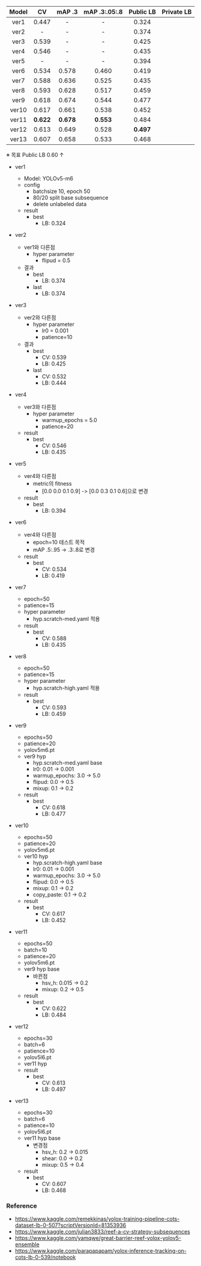 | Model |    CV     |  mAP .3   | mAP .3:.05:.8 | Public LB | Private LB |
| :---: | :-------: | :-------: | :-----------: | :-------: | :--------: |
| ver1  |   0.447   |     -     |       -       |   0.324   |            |
| ver2  |     -     |     -     |       -       |   0.374   |            |
| ver3  |   0.539   |     -     |       -       |   0.425   |            |
| ver4  |   0.546   |     -     |       -       |   0.435   |            |
| ver5  |     -     |     -     |       -       |   0.394   |            |
| ver6  |   0.534   |   0.578   |     0.460     |   0.419   |            |
| ver7  |   0.588   |   0.636   |     0.525     |   0.435   |            |
| ver8  |   0.593   |   0.628   |     0.517     |   0.459   |            |
| ver9  |   0.618   |   0.674   |     0.544     |   0.477   |            |
| ver10 |   0.617   |   0.661   |     0.538     |   0.452   |            |
| ver11 | **0.622** | **0.678** |   **0.553**   |   0.484   |            |
| ver12 |   0.613   |   0.649   |     0.528     | **0.497** |            |
| ver13 |   0.607   |   0.658   |     0.533     |   0.468   |            |

※ 목표 Public LB 0.60 ↑



* ver1
  * Model: YOLOv5-m6
  * config
    * batchsize 10, epoch 50
    * 80/20 split base subsequence
    * delete unlabeled data
  * result
    * best
      * LB: 0.324



* ver2
  * ver1와 다른점
    * hyper parameter
      * flipud = 0.5
  * 결과
    * best
      * LB: 0.374
    * last
      * LB: 0.374



* ver3
  * ver2와 다른점
    * hyper parameter
      * lr0 = 0.001
      * patience=10
  * 결과
    * best
      * CV: 0.539
      * LB: 0.425
    * last
      * CV: 0.532
      * LB: 0.444



* ver4
  * ver3와 다른점
    * hyper parameter
      * warmup_epochs = 5.0
      * patience=20
  * result
    * best
      * CV: 0.546
      * LB: 0.435



* ver5
  * ver4와 다른점
    * metric의 fitness
      * [0.0 0.0 0.1 0.9] -> [0.0 0.3 0.1 0.6]으로 변경
  * result
    * best
      * LB: 0.394



* ver6
  * ver4와 다른점
    * epoch=10 테스트 목적
    * mAP .5:.95 -> .3:.8로 변경
  * result
    * best
      * CV: 0.534
      * LB: 0.419



* ver7
  * epoch=50
  * patience=15
  * hyper parameter
    * hyp.scratch-med.yaml 적용
  * result
    * best
      * CV: 0.588
      * LB: 0.435



* ver8
  * epoch=50
  * patience=15
  * hyper parameter
    * hyp.scratch-high.yaml 적용
  * result
    * best
      * CV: 0.593
      * LB: 0.459



* ver9
  * epochs=50
  * patience=20
  * yolov5m6.pt
  * ver9 hyp
    * hyp.scratch-med.yaml base
    * lr0: 0.01 -> 0.001
    * warmup_epochs: 3.0 -> 5.0
    * flipud: 0.0 -> 0.5
    * mixup: 0.1 -> 0.2
  * result
    * best
      * CV: 0.618
      * LB: 0.477



* ver10
  * epochs=50
  * patience=20
  * yolov5m6.pt
  * ver10 hyp
    * hyp.scratch-high.yaml base
    * lr0: 0.01 -> 0.001
    * warmup_epochs: 3.0 -> 5.0
    * flipud: 0.0 -> 0.5
    * mixup: 0.1 -> 0.2
    * copy_paste: 0.1 -> 0.2
  * result
    * best
      * CV: 0.617
      * LB: 0.452



* ver11
  * epochs=50
  * batch=10
  * patience=20
  * yolov5m6.pt
  * ver9 hyp base
    * 바뀐점
      * hsv_h: 0.015 -> 0.2
      * mixup: 0.2 -> 0.5
  * result
    * best
      * CV: 0.622
      * LB: 0.484



* ver12
  * epochs=30
  * batch=6
  * patience=10
  * yolov5l6.pt
  * ver11 hyp
  * result
    * best
      * CV: 0.613
      * LB: 0.497



* ver13
  * epochs=30
  * batch=6
  * patience=10
  * yolov5l6.pt
  * ver11 hyp base
    * 변경점
      * hsv_h: 0.2 -> 0.015
      * shear: 0.0 -> 0.2
      * mixup: 0.5 -> 0.4
  * result
    * best
      * CV: 0.607
      * LB: 0.468



### Reference

* https://www.kaggle.com/remekkinas/yolox-training-pipeline-cots-dataset-lb-0-507?scriptVersionId=81353936
* https://www.kaggle.com/julian3833/reef-a-cv-strategy-subsequences
* https://www.kaggle.com/yamqwe/great-barrier-reef-yolox-yolov5-ensemble
* https://www.kaggle.com/parapapapam/yolox-inference-tracking-on-cots-lb-0-539/notebook
